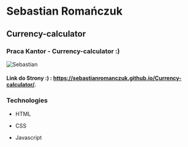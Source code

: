 # Sebastian Romańczuk

## Currency-calculator

### Praca Kantor - Currency-calculator :)
![Sebastian](https://i.postimg.cc/jq3LX5bM/Strona.png)

#### Link do Strony :) : https://sebastianromanczuk.github.io/Currency-calculator/.

### Technologies
- HTML

- CSS

- Javascript
